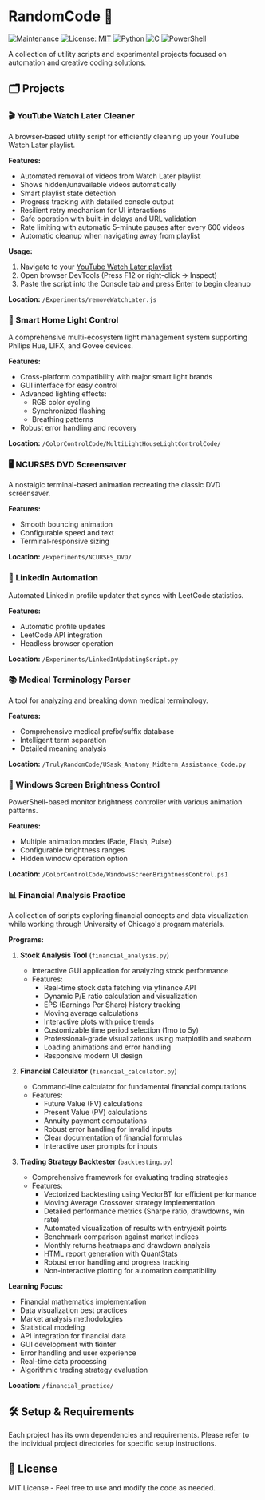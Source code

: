# RandomCode 🚀

[![Maintenance](https://img.shields.io/badge/Maintained%3F-yes-green.svg)](https://github.com/pauljones0/RandomCode/graphs/commit-activity)
[![License: MIT](https://img.shields.io/badge/License-MIT-yellow.svg)](https://opensource.org/licenses/MIT)
[![Python](https://img.shields.io/badge/Python-3.6+-blue.svg)](https://www.python.org/downloads/)
[![C](https://img.shields.io/badge/C-GNU-00599C.svg)](https://gcc.gnu.org/)
[![PowerShell](https://img.shields.io/badge/PowerShell-5.1+-5391FE.svg)](https://github.com/PowerShell/PowerShell)

A collection of utility scripts and experimental projects focused on automation and creative coding solutions.

## 🗂️ Projects

### 🎬 YouTube Watch Later Cleaner
A browser-based utility script for efficiently cleaning up your YouTube Watch Later playlist.

**Features:**
- Automated removal of videos from Watch Later playlist
- Shows hidden/unavailable videos automatically
- Smart playlist state detection
- Progress tracking with detailed console output
- Resilient retry mechanism for UI interactions
- Safe operation with built-in delays and URL validation
- Rate limiting with automatic 5-minute pauses after every 600 videos
- Automatic cleanup when navigating away from playlist

**Usage:**
1. Navigate to your [YouTube Watch Later playlist](https://www.youtube.com/playlist?list=WL)
2. Open browser DevTools (Press F12 or right-click → Inspect)
3. Paste the script into the Console tab and press Enter to begin cleanup

**Location:** `/Experiments/removeWatchLater.js`

### 🔆 Smart Home Light Control
A comprehensive multi-ecosystem light management system supporting Philips Hue, LIFX, and Govee devices.

**Features:**
- Cross-platform compatibility with major smart light brands
- GUI interface for easy control
- Advanced lighting effects:
  - RGB color cycling
  - Synchronized flashing
  - Breathing patterns
- Robust error handling and recovery

**Location:** `/ColorControlCode/MultiLightHouseLightControlCode/`

### 🖥️ NCURSES DVD Screensaver
A nostalgic terminal-based animation recreating the classic DVD screensaver.

**Features:**
- Smooth bouncing animation
- Configurable speed and text
- Terminal-responsive sizing

**Location:** `/Experiments/NCURSES_DVD/`

### 🤖 LinkedIn Automation
Automated LinkedIn profile updater that syncs with LeetCode statistics.

**Features:**
- Automatic profile updates
- LeetCode API integration
- Headless browser operation

**Location:** `/Experiments/LinkedInUpdatingScript.py`

### 📚 Medical Terminology Parser
A tool for analyzing and breaking down medical terminology.

**Features:**
- Comprehensive medical prefix/suffix database
- Intelligent term separation
- Detailed meaning analysis

**Location:** `/TrulyRandomCode/USask_Anatomy_Midterm_Assistance_Code.py`

### 🔆 Windows Screen Brightness Control
PowerShell-based monitor brightness controller with various animation patterns.

**Features:**
- Multiple animation modes (Fade, Flash, Pulse)
- Configurable brightness ranges
- Hidden window operation option

**Location:** `/ColorControlCode/WindowsScreenBrightnessControl.ps1`

### 📊 Financial Analysis Practice
A collection of scripts exploring financial concepts and data visualization while working through University of Chicago's program materials.

**Programs:**
1. **Stock Analysis Tool** (`financial_analysis.py`)
   - Interactive GUI application for analyzing stock performance
   - Features:
     - Real-time stock data fetching via yfinance API
     - Dynamic P/E ratio calculation and visualization
     - EPS (Earnings Per Share) history tracking
     - Moving average calculations
     - Interactive plots with price trends
     - Customizable time period selection (1mo to 5y)
     - Professional-grade visualizations using matplotlib and seaborn
     - Loading animations and error handling
     - Responsive modern UI design

2. **Financial Calculator** (`financial_calculator.py`)
   - Command-line calculator for fundamental financial computations
   - Features:
     - Future Value (FV) calculations
     - Present Value (PV) calculations
     - Annuity payment computations
     - Robust error handling for invalid inputs
     - Clear documentation of financial formulas
     - Interactive user prompts for inputs

3. **Trading Strategy Backtester** (`backtesting.py`)
   - Comprehensive framework for evaluating trading strategies
   - Features:
     - Vectorized backtesting using VectorBT for efficient performance
     - Moving Average Crossover strategy implementation
     - Detailed performance metrics (Sharpe ratio, drawdowns, win rate)
     - Automated visualization of results with entry/exit points
     - Benchmark comparison against market indices
     - Monthly returns heatmaps and drawdown analysis
     - HTML report generation with QuantStats
     - Robust error handling and progress tracking
     - Non-interactive plotting for automation compatibility

**Learning Focus:**
- Financial mathematics implementation
- Data visualization best practices
- Market analysis methodologies
- Statistical modeling
- API integration for financial data
- GUI development with tkinter
- Error handling and user experience
- Real-time data processing
- Algorithmic trading strategy evaluation

**Location:** `/financial_practice/`

## 🛠️ Setup & Requirements

Each project has its own dependencies and requirements. Please refer to the individual project directories for specific setup instructions.

## 📝 License
MIT License - Feel free to use and modify the code as needed.

